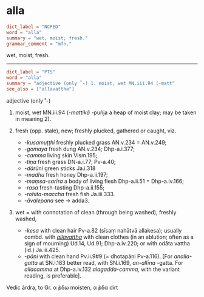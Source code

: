 # alla

``` toml
dict_label = "NCPED"
word = "alla"
summary = "wet, moist; fresh."
grammar_comment = "mfn."
```

wet, moist; fresh.

--------------------

``` toml
dict_label = "PTS"
word = "alla"
summary = "adjective (only ˚-) 1. moist, wet MN.iii.94 (-matt"
see_also = ["allavattha"]
```

adjective (only ˚\-)

1. moist, wet MN.iii.94 (*\-mattikā* \-puñja a heap of moist clay; may be taken in meaning 2).
2. fresh (opp. stale), new; freshly plucked, gathered or caught, viz.
   * *\-kusamuṭṭhi* freshly plucked grass AN.v.234 = AN.v.249;
   * *\-gomaya* fresh dung AN.v.234; Dhp\-a.i.377;
   * *\-camma* living skin Vism.195;
   * *\-tiṇa* fresh grass DN\-a.i.77; Pv\-a.40;
   * *\-dārūni* green sticks Ja.i.318
   * *\-madhu* fresh honey Dhp\-a.ii.197;
   * *\-maṃsa\-sarīra* a body of living flesh Dhp\-a.ii.51 = Dhp\-a.iv.166;
   * *\-rasa* fresh\-tasting Dhp\-a.ii.155;
   * *\-rohita\-maccha* fresh fish Ja.iii.333.
   * *\-āvalepana* see → adda3.

3. wet = with connotation of clean (through being washed), freshly washed,
   * *\-kesa* with clean hair Pv\-a.82 (sīsaṃ nahātvā allakesa); usually combd. with *[allavattha](allavattha.md)* with clean clothes (in an ablution; often as a sign of mourning) Ud.14, Ud.91; Dhp\-a.iv.220; or with odāta vattha (id.) Ja.iii.425.
   * *\-pāṇi* with clean hand Pv.ii.9#9 (= dhotapāṇi Pv\-a.116). [For *analla\-gatta* at SN.i.183 better read, with SN.i.169, *an\-allīna* \-gatta. For *allacamma* at Dhp\-a.iv.132 *alagadda\-camma*, with the variant reading, is preferable].

Vedic ārdra, to Gr. α ̓́ρδω moisten, α ̓́ρδα dirt

